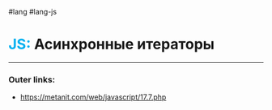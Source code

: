 #lang #lang-js
# <font color="#00b0f0">JS:</font> Асинхронные итераторы
---
### Outer links:
- https://metanit.com/web/javascript/17.7.php